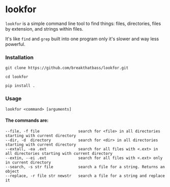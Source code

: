 # lookfor

```lookfor``` is a simple command line tool to find things: files, directories, files by extension, and strings within files.

It's like ```find``` and ```grep``` built into one program only it's slower and way less powerful.

### Installation

```git clone https://github.com/breakthatbass/lookfor.git```

```cd lookfor```

```pip install .```


### Usage

```lookfor <command> [arguments]```

#### The commands are:
```
--file, -f file                 search for <file> in all directories starting with current directory
--dir, -d  directory            search for <dir> in all directories starting with current directory
--extall, -ea .ext              search for all files with <.ext> in all directories starting with current directory
--extin, --ei .ext              search for all files with <.ext> only in current directory
--search, -s str file           search a file for a string. Returns an object
--replace, -r file str newstr   search a file for a string and replace it
```